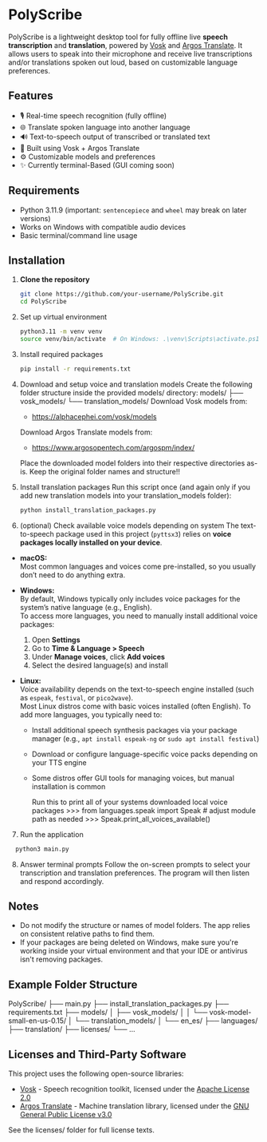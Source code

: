 # PolyScribe

PolyScribe is a lightweight desktop tool for fully offline live **speech transcription** and **translation**, powered by [Vosk](https://alphacephei.com/vosk/) and [Argos Translate](https://www.argosopentech.com/). It allows users to speak into their microphone and receive live transcriptions and/or translations spoken out loud, based on customizable language preferences.

## Features

- 🎙️ Real-time speech recognition (fully offline)
- 🌐 Translate spoken language into another language
- 🔊 Text-to-speech output of transcribed or translated text
- 🧠 Built using Vosk + Argos Translate
- ⚙️ Customizable models and preferences
- ✨ Currently terminal-Based (GUI coming soon)

## Requirements

- Python 3.11.9 (important: `sentencepiece` and `wheel` may break on later versions)
- Works on Windows with compatible audio devices
- Basic terminal/command line usage

## Installation

1. **Clone the repository**  
   ```bash
   git clone https://github.com/your-username/PolyScribe.git
   cd PolyScribe
   ```

2. Set up virtual environment
    ```bash
    python3.11 -m venv venv
    source venv/bin/activate  # On Windows: .\venv\Scripts\activate.ps1
    ```

3. Install required packages
    ```bash
    pip install -r requirements.txt
    ```

4. Download and setup voice and translation models
    Create the following folder structure inside the provided models/ directory:
    models/
    ├── vosk_models/
    └── translation_models/
    Download Vosk models from:
    - https://alphacephei.com/vosk/models

    Download Argos Translate models from:
    - https://www.argosopentech.com/argospm/index/

    Place the downloaded model folders into their respective directories as-is. Keep the original folder names and structure!!

5. Install translation packages
    Run this script once (and again only if you add new translation models into your translation_models folder):
    ```bash
    python install_translation_packages.py
    ```

6. (optional) Check available voice models depending on system
    The text-to-speech package used in this project (`pyttsx3`) relies on **voice packages locally installed on your device**.

- **macOS:**  
  Most common languages and voices come pre-installed, so you usually don’t need to do anything extra.

- **Windows:**  
  By default, Windows typically only includes voice packages for the system’s native language (e.g., English).  
  To access more languages, you need to manually install additional voice packages:  
  1. Open **Settings**  
  2. Go to **Time & Language > Speech**  
  3. Under **Manage voices**, click **Add voices**  
  4. Select the desired language(s) and install  

- **Linux:**  
  Voice availability depends on the text-to-speech engine installed (such as `espeak`, `festival`, or `pico2wave`).  
  Most Linux distros come with basic voices installed (often English). To add more languages, you typically need to:  
  - Install additional speech synthesis packages via your package manager (e.g., `apt install espeak-ng` or `sudo apt install festival`)  
  - Download or configure language-specific voice packs depending on your TTS engine  
  - Some distros offer GUI tools for managing voices, but manual installation is common  

    Run this to print all of your systems downloaded local voice packages
        >>> from languages.speak import Speak   # adjust module path as needed
        >>> Speak.print_all_voices_available()

7. Run the application
  ```bash
    python3 main.py
  ```

8. Answer terminal prompts
  Follow the on-screen prompts to select your transcription and translation preferences. The program will then listen and respond accordingly.

## Notes

- Do not modify the structure or names of model folders. The app relies on consistent relative paths to find them.
- If your packages are being deleted on Windows, make sure you're working inside your virtual environment and that your IDE or antivirus isn't removing packages.

## Example Folder Structure

  PolyScribe/
  ├── main.py
  ├── install_translation_packages.py
  ├── requirements.txt
  ├── models/
  │   ├── vosk_models/
  │   │   └── vosk-model-small-en-us-0.15/
  │   └── translation_models/
  │       └── en_es/
  ├── languages/
  ├── translation/
  ├── licenses/
  └── ...

## Licenses and Third-Party Software

This project uses the following open-source libraries:

- [Vosk](https://github.com/alphacep/vosk-api) - Speech recognition toolkit, licensed under the [Apache License 2.0](./third_party/vosk-api-LICENSE.txt) 
- [Argos Translate](https://github.com/argosopentech/argos-translate) - Machine translation library, licensed under the [GNU General Public License v3.0](./third_party/argostranslate-LICENSE.txt) 

See the licenses/ folder for full license texts.

